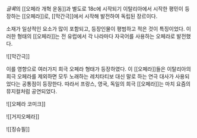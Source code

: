 *글록*의 [[오페라 개혁 운동]]과 별도로 18c에 시작되기 이탈리아에서 시작한 평민이 등장하는 [[오페라]]로, [[막간극]]에서 시작해 발전하여 독립된 장르이다. 

소재가 일상적인 요소가 많이 포함되고, 등장인물이 평범하고 적은 것이 특징이었다. 이러한 형태의 [[오페라]]는 전 유럽에서 각 나라마다 자국어를 사용하는 오페라로 발전했다. 

![[막간극]]

이를 영향으로 여러가지 희극 오페라 형태가 등장하였다. 이 [[오페라]]들은 이탈리아의 희극 오페라를 제외하면 모두 노래하는 레치타티보 대신 말로 하는 연극 대사가 사용되었다는 공통점이 등장한다. 따라서 프랑스, 영국, 독일의 희극 [[오페라]]는 마치 요즘의 뮤지컬처럼 공연되었다.

![[오페라 코미크]]

![[거지오페라]]

![[징슈필]]
